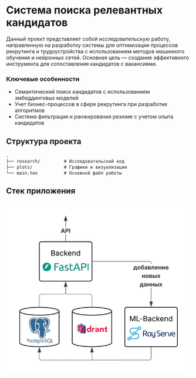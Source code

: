 # Система поиска релевантных кандидатов

Данный проект представляет собой исследовательскую работу, направленную на разработку системы для оптимизации процессов рекрутинга и трудоустройства с использованием методов машинного обучения и нейронных сетей. Основная цель — создание эффективного инструмента для сопоставления кандидатов с вакансиями.

### Ключевые особенности

- Семантический поиск кандидатов с использованием эмбеддинговых моделей
- Учет бизнес-процессов в сфере рекрутинга при разработке алгоритмов
- Система фильтрации и ранжирования резюме с учетом опыта кандидатов

## Структура проекта

```
.
├── research/         # Исследовательский код
├── plots/            # Графики и визуализации
└── main.tex          # Основной файл работы
```

## Стек приложения

![System Architecture](assets/system_architecture.png)

